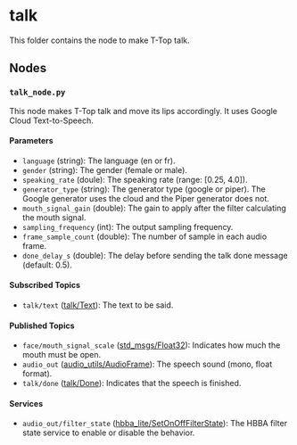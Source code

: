 # talk

This folder contains the node to make T-Top talk.

## Nodes

### `talk_node.py`

This node makes T-Top talk and move its lips accordingly. It uses Google Cloud Text-to-Speech.

#### Parameters

- `language` (string): The language (en or fr).
- `gender` (string): The gender (female or male).
- `speaking_rate` (doule): The speaking rate (range: [0.25, 4.0]).
- `generator_type` (string): The generator type (google or piper). The Google generator uses the cloud and the Piper generator does not.
- `mouth_signal_gain` (double): The gain to apply after the filter calculating the mouth signal.
- `sampling_frequency` (int): The output sampling frequency.
- `frame_sample_count` (double): The number of sample in each audio frame.
- `done_delay_s` (double): The delay before sending the talk done message (default: 0.5).

#### Subscribed Topics

- `talk/text` ([talk/Text](msg/Text.msg)): The text to be said.

#### Published Topics

- `face/mouth_signal_scale` ([std_msgs/Float32](http://docs.ros.org/en/noetic/api/std_msgs/html/msg/Float32.html)):
  Indicates how much the mouth must be open.
- `audio_out` ([audio_utils/AudioFrame](https://github.com/introlab/audio_utils/blob/main/msg/AudioFrame.msg)): The
  speech sound (mono, float format).
- `talk/done` ([talk/Done](msg/Done.msg)): Indicates that the speech is finished.

#### Services

- `audio_out/filter_state` ([hbba_lite/SetOnOffFilterState](../../hbba_lite/srv/SetOnOffFilterState.srv)): The HBBA
  filter state service to enable or disable the behavior.
